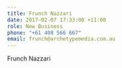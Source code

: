 ```yaml
---
title: Frunch Nazzari
date: 2017-02-07 17:33:00 +11:00
role: New Business
phone: "+61 408 566 667"
email: frunch@archetypemedia.com.au
---
```


Frunch Nazzari